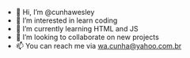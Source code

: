 - 👋 Hi, I’m @cunhawesley
- 👀 I’m interested in learn coding
- 🌱 I’m currently learning HTML and JS
- 💞️ I’m looking to collaborate on new projects
- 📫 You can reach me via wa.cunha@yahoo.com.br

<!---
cunhawesley/cunhawesley is a ✨ special ✨ repository because its `README.md` (this file) appears on your GitHub profile.
You can click the Preview link to take a look at your changes.
--->

